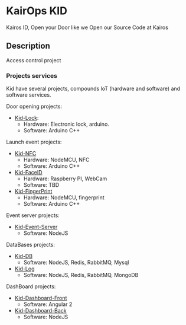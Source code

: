 # KairOps KID

Kairos ID, Open your Door like we Open our Source Code at Kairos

## Description

Access control project

### Projects services

Kid have several projects, compounds loT (hardware and software) and software services.

Door opening projects:
- [Kid-Lock](https://github.com/kairops/kid-lock):
  - Hardware: Electronic lock, arduino.
  - Software: Arduino C++

Launch event projects:
- [Kid-NFC](https://github.com/kairops/kid-nfc)
  - Hardware: NodeMCU, NFC
  - Software: Arduino C++  
- [Kid-FaceID](https://github.com/kairops/kid-faceid)
  - Hardware: Raspberry PI, WebCam
  - Software: TBD
- [Kid-FingerPrint](https://github.com/kairops/kid-fingerprint)
  - Hardware: NodeMCU, fingerprint
  - Software: Arduino C++

Event server projects:
- [Kid-Event-Server](https://github.com/kairops/kid-event-server)
  - Software: NodeJS

DataBases projects:
- [Kid-DB](https://github.com/kairops/kid-db)
  - Software: NodeJS, Redis, RabbitMQ, Mysql
- [Kid-Log](https://github.com/kairops/kid-log)
  - Software: NodeJS, Redis, RabbitMQ, MongoDB

DashBoard projects:
- [Kid-Dashboard-Front](https://github.com/kairops/kid-dashboard-front)
  - Software: Angular 2
- [Kid-Dashboard-Back](https://github.com/kairops/kid-dashboard-back)
  - Software: NodeJS